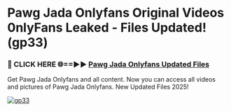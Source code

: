 # Pawg Jada Onlyfans Original Videos 0nlyFans Leaked - Files Updated! (gp33)

<h3>🔴 CLICK HERE 🌐==►► <a href="https://tinyurl.com/4seja8ks" rel="nofollow">Pawg Jada Onlyfans Updated Files</a></h3>

Get Pawg Jada Onlyfans and all content. Now you can access all videos and pictures of Pawg Jada Onlyfans. New Updated Files 2025!

[![gp33](https://i.imgur.com/EWjZXRe.gif)](https://tinyurl.com/4seja8ks)
